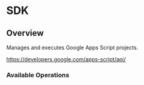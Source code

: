 # SDK

## Overview

Manages and executes Google Apps Script projects. 

<https://developers.google.com/apps-script/api/>
### Available Operations

